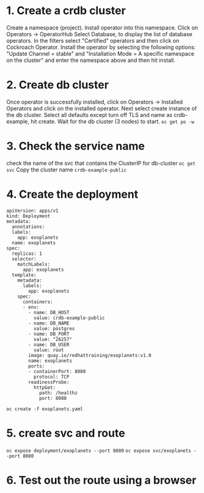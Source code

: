 # 1. Create a crdb cluster
Create a namespace (project). Install operator into this namespace. Click on Operators -> OperatorHub
Select Database, to display the list of database operators. In the filters select "Certified" operators and then click on Cockroach Operator.
Install the operator by selecting the following options: "Update Channel = stable" and "Installation Mode = A specific namespace on the cluster" 
and enter the namespace above and then hit install.

# 2. Create db cluster
Once operator is successfully installed, click on Operators -> Installed Operators and click on the installed operator.
Next select create instance of the db cluster. Select all defaults except turn off TLS and name as crdb-example, hit create.
Wait for the db cluster (3 nodes) to start.
`oc get po -w`

# 3. Check the service name 
check the name of the svc that contains the ClusterIP for db-cluster
`oc get svc`
Copy the cluster name `crdb-example-public`

# 4. Create the deployment
```
apiVersion: apps/v1
kind: Deployment
metadata:
  annotations:
  labels:
    app: exoplanets
  name: exoplanets
spec:
  replicas: 1
  selector:
    matchLabels:
      app: exoplanets
  template:
    metadata:
      labels:
        app: exoplanets
    spec:
      containers:
      - env:
        - name: DB_HOST
          value: crdb-example-public
        - name: DB_NAME
          value: postgres
        - name: DB_PORT
          value: "26257"
        - name: DB_USER
          value: root
        image: quay.io/redhattraining/exoplanets:v1.0
        name: exoplanets
        ports:
        - containerPort: 8080
          protocol: TCP
        readinessProbe:
          httpGet:
            path: /healthz
            port: 8080
```
`oc create -f exoplanets.yaml`

# 5. create svc and route
`oc expose deployment/exoplanets --port 8080`
`oc expose svc/exoplanets --port 8080`

# 6. Test out the route using a browser

